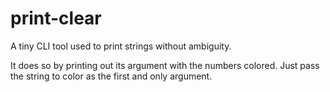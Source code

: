 # print-clear

A tiny CLI tool used to print strings without ambiguity.

It does so by printing out its argument with the numbers colored. Just pass the string to color as the first and only argument.
